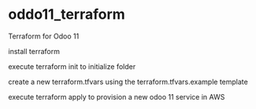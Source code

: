 # oddo11_terraform
Terraform for Odoo 11

install terraform

execute terraform init to initialize folder

create a new terraform.tfvars using the terraform.tfvars.example template

execute terraform apply to provision a new odoo 11 service in AWS
